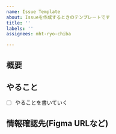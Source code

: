 ```yaml
---
name: Issue Template
about: Issueを作成するときのテンプレートです
title: ''
labels: ''
assignees: mht-ryo-chiba

---
```


## 概要

## やること
- [ ] やることを書いていく

## 情報確認先(Figma URLなど)
